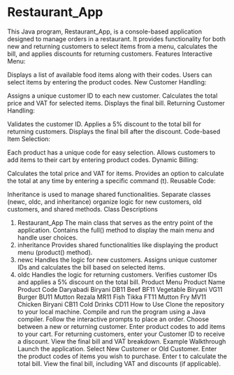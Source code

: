 # Restaurant_App
This Java program, Restaurant_App, is a console-based application designed to manage orders in a restaurant. It provides functionality for both new and returning customers to select items from a menu, calculates the bill, and applies discounts for returning customers.
Features
Interactive Menu:

Displays a list of available food items along with their codes.
Users can select items by entering the product codes.
New Customer Handling:

Assigns a unique customer ID to each new customer.
Calculates the total price and VAT for selected items.
Displays the final bill.
Returning Customer Handling:

Validates the customer ID.
Applies a 5% discount to the total bill for returning customers.
Displays the final bill after the discount.
Code-based Item Selection:

Each product has a unique code for easy selection.
Allows customers to add items to their cart by entering product codes.
Dynamic Billing:

Calculates the total price and VAT for items.
Provides an option to calculate the total at any time by entering a specific command (t).
Reusable Code:

Inheritance is used to manage shared functionalities.
Separate classes (newc, oldc, and inheritance) organize logic for new customers, old customers, and shared methods.
Class Descriptions
1. Restaurant_App
The main class that serves as the entry point of the application.
Contains the full() method to display the main menu and handle user choices.
2. inheritance
Provides shared functionalities like displaying the product menu (product() method).
3. newc
Handles the logic for new customers.
Assigns unique customer IDs and calculates the bill based on selected items.
4. oldc
Handles the logic for returning customers.
Verifies customer IDs and applies a 5% discount on the total bill.
Product Menu
Product Name	Product Code
Daryabadi Biryani	DB11
Beef	BF11
Vegetable Biryani	VG11
Burger	BU11
Mutton Rezala	MR11
Fish Tikka	FT11
Mutton Fry	MV11
Chicken Biryani	CB11
Cold Drinks	CD11
How to Use
Clone the repository to your local machine.
Compile and run the program using a Java compiler.
Follow the interactive prompts to place an order.
Choose between a new or returning customer.
Enter product codes to add items to your cart.
For returning customers, enter your Customer ID to receive a discount.
View the final bill and VAT breakdown.
Example Walkthrough
Launch the application.
Select New Customer or Old Customer.
Enter the product codes of items you wish to purchase.
Enter t to calculate the total bill.
View the final bill, including VAT and discounts (if applicable).
